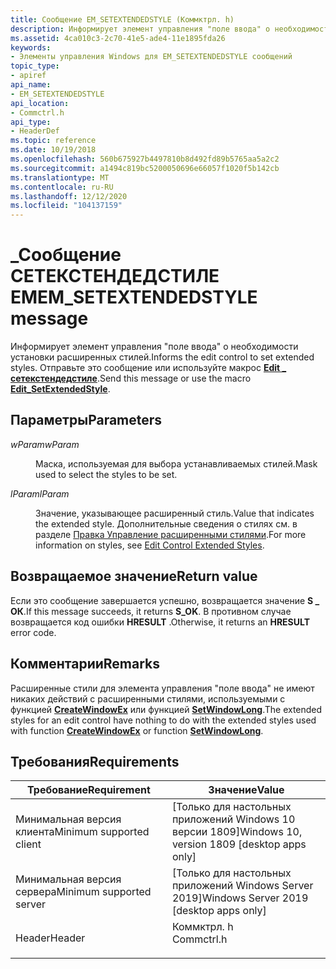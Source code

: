 ```yaml
---
title: Сообщение EM_SETEXTENDEDSTYLE (Коммктрл. h)
description: Информирует элемент управления "поле ввода" о необходимости установки расширенных стилей. Отправьте это сообщение или используйте макрос Edit \_ сетекстендедстиле.
ms.assetid: 4ca010c3-2c70-41e5-ade4-11e1895fda26
keywords:
- Элементы управления Windows для EM_SETEXTENDEDSTYLE сообщений
topic_type:
- apiref
api_name:
- EM_SETEXTENDEDSTYLE
api_location:
- Commctrl.h
api_type:
- HeaderDef
ms.topic: reference
ms.date: 10/19/2018
ms.openlocfilehash: 560b675927b4497810b8d492fd89b5765aa5a2c2
ms.sourcegitcommit: a1494c819bc5200050696e66057f1020f5b142cb
ms.translationtype: MT
ms.contentlocale: ru-RU
ms.lasthandoff: 12/12/2020
ms.locfileid: "104137159"
---
```

# <a name="em_setextendedstyle-message"></a><span data-ttu-id="596fd-105">\_Сообщение СЕТЕКСТЕНДЕДСТИЛЕ EM</span><span class="sxs-lookup"><span data-stu-id="596fd-105">EM\_SETEXTENDEDSTYLE message</span></span>

<span data-ttu-id="596fd-106">Информирует элемент управления "поле ввода" о необходимости установки расширенных стилей.</span><span class="sxs-lookup"><span data-stu-id="596fd-106">Informs the edit control to set extended styles.</span></span> <span data-ttu-id="596fd-107">Отправьте это сообщение или используйте макрос [**Edit \_ сетекстендедстиле**](/windows/desktop/api/Commctrl/nf-commctrl-edit_setextendedstyle).</span><span class="sxs-lookup"><span data-stu-id="596fd-107">Send this message or use the macro [**Edit\_SetExtendedStyle**](/windows/desktop/api/Commctrl/nf-commctrl-edit_setextendedstyle).</span></span>

## <a name="parameters"></a><span data-ttu-id="596fd-108">Параметры</span><span class="sxs-lookup"><span data-stu-id="596fd-108">Parameters</span></span>

<dl> <dt>

<span data-ttu-id="596fd-109">*wParam*</span><span class="sxs-lookup"><span data-stu-id="596fd-109">*wParam*</span></span> 
</dt> <dd>

<span data-ttu-id="596fd-110">Маска, используемая для выбора устанавливаемых стилей.</span><span class="sxs-lookup"><span data-stu-id="596fd-110">Mask used to select the styles to be set.</span></span>

</dd> <dt>

<span data-ttu-id="596fd-111">*lParam*</span><span class="sxs-lookup"><span data-stu-id="596fd-111">*lParam*</span></span> 
</dt> <dd>

<span data-ttu-id="596fd-112">Значение, указывающее расширенный стиль.</span><span class="sxs-lookup"><span data-stu-id="596fd-112">Value that indicates the extended style.</span></span> <span data-ttu-id="596fd-113">Дополнительные сведения о стилях см. в разделе [Правка Управление расширенными стилями](edit-control-window-extended-styles.md).</span><span class="sxs-lookup"><span data-stu-id="596fd-113">For more information on styles, see [Edit Control Extended Styles](edit-control-window-extended-styles.md).</span></span>

</dd> </dl>

## <a name="return-value"></a><span data-ttu-id="596fd-114">Возвращаемое значение</span><span class="sxs-lookup"><span data-stu-id="596fd-114">Return value</span></span>

<span data-ttu-id="596fd-115">Если это сообщение завершается успешно, возвращается значение **S \_ ОК**.</span><span class="sxs-lookup"><span data-stu-id="596fd-115">If this message succeeds, it returns **S\_OK**.</span></span> <span data-ttu-id="596fd-116">В противном случае возвращается код ошибки **HRESULT** .</span><span class="sxs-lookup"><span data-stu-id="596fd-116">Otherwise, it returns an **HRESULT** error code.</span></span>

## <a name="remarks"></a><span data-ttu-id="596fd-117">Комментарии</span><span class="sxs-lookup"><span data-stu-id="596fd-117">Remarks</span></span>

<span data-ttu-id="596fd-118">Расширенные стили для элемента управления "поле ввода" не имеют никаких действий с расширенными стилями, используемыми с функцией [**CreateWindowEx**](/windows/desktop/api/winuser/nf-winuser-createwindowexa) или функцией [**SetWindowLong**](/windows/desktop/api/winuser/nf-winuser-setwindowlonga).</span><span class="sxs-lookup"><span data-stu-id="596fd-118">The extended styles for an edit control have nothing to do with the extended styles used with function [**CreateWindowEx**](/windows/desktop/api/winuser/nf-winuser-createwindowexa) or function [**SetWindowLong**](/windows/desktop/api/winuser/nf-winuser-setwindowlonga).</span></span>

## <a name="requirements"></a><span data-ttu-id="596fd-119">Требования</span><span class="sxs-lookup"><span data-stu-id="596fd-119">Requirements</span></span>



| <span data-ttu-id="596fd-120">Требование</span><span class="sxs-lookup"><span data-stu-id="596fd-120">Requirement</span></span> | <span data-ttu-id="596fd-121">Значение</span><span class="sxs-lookup"><span data-stu-id="596fd-121">Value</span></span> |
|-------------------------------------|---------------------------------------------------------------------------------------|
| <span data-ttu-id="596fd-122">Минимальная версия клиента</span><span class="sxs-lookup"><span data-stu-id="596fd-122">Minimum supported client</span></span><br/> | <span data-ttu-id="596fd-123">\[Только для настольных приложений Windows 10 версии 1809\]</span><span class="sxs-lookup"><span data-stu-id="596fd-123">Windows 10, version 1809 \[desktop apps only\]</span></span><br/>                             |
| <span data-ttu-id="596fd-124">Минимальная версия сервера</span><span class="sxs-lookup"><span data-stu-id="596fd-124">Minimum supported server</span></span><br/> | <span data-ttu-id="596fd-125">\[Только для настольных приложений Windows Server 2019\]</span><span class="sxs-lookup"><span data-stu-id="596fd-125">Windows Server 2019 \[desktop apps only\]</span></span><br/>                                  |
| <span data-ttu-id="596fd-126">Header</span><span class="sxs-lookup"><span data-stu-id="596fd-126">Header</span></span><br/>                   | <dl> <span data-ttu-id="596fd-127"><dt>Коммктрл. h</dt></span><span class="sxs-lookup"><span data-stu-id="596fd-127"><dt>Commctrl.h</dt></span></span> </dl> |



 

